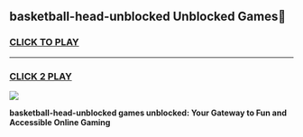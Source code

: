 
## basketball-head-unblocked Unblocked Games👋
<h3>
<a href="https://news.freeplayer.one?title=basketball-head-unblocked&ref=16F">CLICK TO PLAY</a></h3>
<hr>

<h3>
<a href="https://news.freeplayer.one?title=basketball-head-unblocked&ref=16F">CLICK 2 PLAY</a>
  
</h3>

<a href="https://news.freeplayer.one?title=basketball-head-unblocked&ref=16F/"><img src="https://clearcache.store/games.png"></a>


**basketball-head-unblocked games unblocked: Your Gateway to Fun and Accessible Online Gaming**
